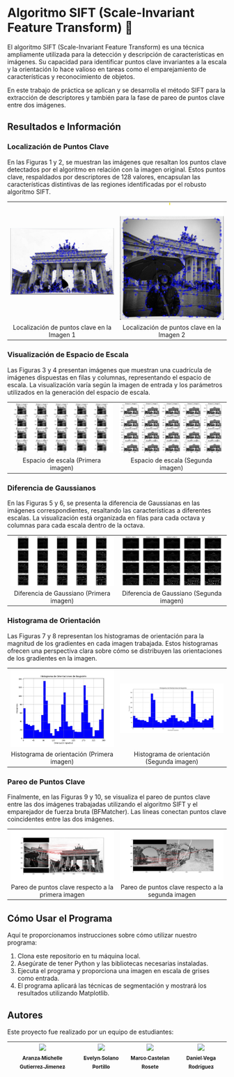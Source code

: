 # Algoritmo SIFT (Scale-Invariant Feature Transform) 📸
El algoritmo SIFT (Scale-Invariant Feature Transform) es una técnica ampliamente utilizada para la detección y descripción de características en imágenes. Su capacidad para identificar puntos clave invariantes a la escala y la orientación lo hace valioso en tareas como el emparejamiento de características y reconocimiento de objetos. 

En este trabajo de práctica se aplican y se desarrolla el método SIFT para la extracción de descriptores y también para la fase de pareo de puntos clave entre dos imágenes.


## Resultados e Información

### Localización de Puntos Clave

En las Figuras 1 y 2, se muestran las imágenes que resaltan los puntos clave detectados por el algoritmo en relación con la imagen original. Estos puntos clave, respaldados por descriptores de 128 valores, encapsulan las características distintivas de las regiones identificadas por el robusto algoritmo SIFT.

<table>
  <tr>
    <td align="center">
      <img src="/images/Puntos Clave.jpeg" alt="Resultado 1" width="400"/>
    </td>
    <td align="center">
      <img src="/images/Puntos Clave (imagen 1).jpeg" alt="Resultado 2" width="400"/>
    </td>
  </tr>
  <tr>
    <td align="center">
      Localización de puntos clave en la Imagen 1
    </td>
    <td align="center">
      Localización de puntos clave en la Imagen 2
    </td>
  </tr>
</table>


### Visualización de Espacio de Escala

Las Figuras 3 y 4 presentan imágenes que muestran una cuadrícula de imágenes dispuestas en filas y columnas, representando el espacio de escala. La visualización varía según la imagen de entrada y los parámetros utilizados en la generación del espacio de escala.

<table>
  <tr>
    <td align="center">
      <img src="/images/Espacio de escala (imagen 1).jpeg" alt="Resultado 1" width="400"/>
    </td>
    <td align="center">
      <img src="/images/Espacio de escala.jpeg" alt="Resultado 2" width="400"/>
    </td>
  </tr>
  <tr>
    <td align="center">
      Espacio de escala (Primera imagen)
    </td>
    <td align="center">
      Espacio de escala (Segunda imagen)
    </td>
  </tr>
</table>


### Diferencia de Gaussianos

En las Figuras 5 y 6, se presenta la diferencia de Gaussianas en las imágenes correspondientes, resaltando las características a diferentes escalas. La visualización está organizada en filas para cada octava y columnas para cada escala dentro de la octava.

<table>
  <tr>
    <td align="center">
      <img src="/images/Diferencia de Gaussiano (imagen 1).jpeg" alt="Resultado 1" width="400"/>
    </td>
    <td align="center">
      <img src="/images/Diferencia de Gausiano.jpeg" alt="Resultado 2" width="400"/>
    </td>
  </tr>
  <tr>
    <td align="center">
      Diferencia de Gaussiano (Primera imagen)
    </td>
    <td align="center">
      Diferencia de Gaussiano (Segunda imagen)
    </td>
  </tr>
</table>

### Histograma de Orientación

Las Figuras 7 y 8 representan los histogramas de orientación para la magnitud de los gradientes en cada imagen trabajada. Estos histogramas ofrecen una perspectiva clara sobre cómo se distribuyen las orientaciones de los gradientes en la imagen.

<table>
  <tr>
    <td align="center">
      <img src="/images/Histograma de orientacion  (imagen 1).jpeg" alt="Resultado 1" width="400"/>
    </td>
    <td align="center">
      <img src="/images/Histograma de orientacion.jpeg" alt="Resultado 2" width="400"/>
    </td>
  </tr>
  <tr>
    <td align="center">
      Histograma de orientación (Primera imagen)
    </td>
    <td align="center">
      Histograma de orientación (Segunda imagen)
    </td>
  </tr>
</table>

### Pareo de Puntos Clave

Finalmente, en las Figuras 9 y 10, se visualiza el pareo de puntos clave entre las dos imágenes trabajadas utilizando el algoritmo SIFT y el emparejador de fuerza bruta (BFMatcher). Las líneas conectan puntos clave coincidentes entre las dos imágenes.


<table>
  <tr>
    <td align="center">
      <img src="/images/Pareo de puntos clave (imagen 1).jpeg" alt="Resultado 1" width="400"/>
    </td>
    <td align="center">
      <img src="/images/Pareo de puntos clave.jpeg" alt="Resultado 2" width="400"/>
    </td>
  </tr>
  <tr>
    <td align="center">
      Pareo de puntos clave respecto a la primera imagen
    </td>
    <td align="center">
     Pareo de puntos clave respecto a la segunda imagen
    </td>
  </tr>
</table>


## Cómo Usar el Programa

Aquí te proporcionamos instrucciones sobre cómo utilizar nuestro programa:
1. Clona este repositorio en tu máquina local.
2. Asegúrate de tener Python y las bibliotecas necesarias instaladas.
3. Ejecuta el programa y proporciona una imagen en escala de grises como entrada.
4. El programa aplicará las técnicas de segmentación y mostrará los resultados utilizando Matplotlib.

## Autores

Este proyecto fue realizado por un equipo de estudiantes:

| [<img src="https://avatars.githubusercontent.com/u/113084234?v=4" width=115><br><sub>Aranza Michelle Gutierrez Jimenez</sub>](https://github.com/AranzaMich) |  [<img src="https://avatars.githubusercontent.com/u/113297618?v=4" width=115><br><sub>Evelyn Solano Portillo</sub>](https://github.com/Eveeelyyyn) |  [<img src="https://avatars.githubusercontent.com/u/112792541?v=4" width=115><br><sub>Marco Castelan Rosete</sub>](https://github.com/marco2220x) | [<img src="https://avatars.githubusercontent.com/u/113079687?v=4" width=115><br><sub>Daniel Vega Rodríguez</sub>](https://github.com/DanVer2002) |
| :---: | :---: | :---: | :---: |
